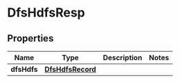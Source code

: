 # DfsHdfsResp

## Properties
Name | Type | Description | Notes
------------ | ------------- | ------------- | -------------
**dfsHdfs** | [**DfsHdfsRecord**](DfsHdfsRecord.md) |  | 
